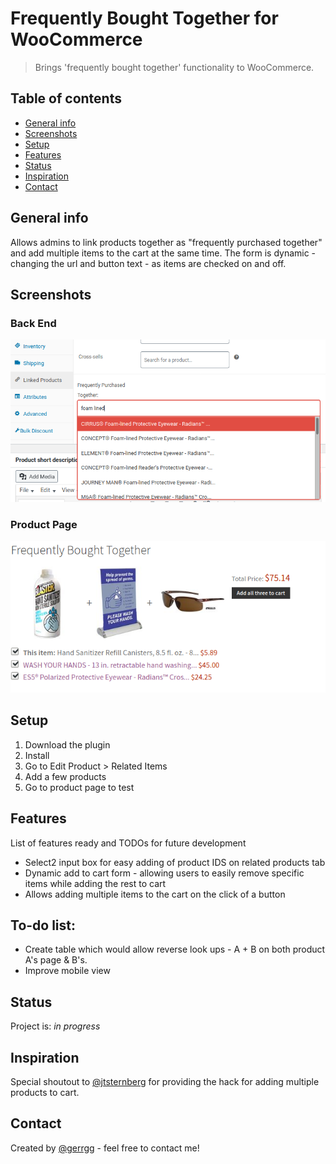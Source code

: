 # Frequently Bought Together for WooCommerce
> Brings 'frequently bought together' functionality to WooCommerce.

## Table of contents
* [General info](#general-info)
* [Screenshots](#screenshots)
* [Setup](#setup)
* [Features](#features)
* [Status](#status)
* [Inspiration](#inspiration)
* [Contact](#contact)

## General info
Allows admins to link products together as "frequently purchased together" and add multiple items to the cart at the same time. The form is dynamic - changing the url and button text - as items are checked on and off.

## Screenshots
### Back End 
![wcfbt Select2 Box on Edit Product screen](./img/wcfbt-back-end.png)
### Product Page 
![wcfbt form on product page](./img/wc-fbt-front-end.png)


## Setup
1. Download the plugin
2. Install
3. Go to Edit Product > Related Items
4. Add a few products
5. Go to product page to test

## Features
List of features ready and TODOs for future development
* Select2 input box for easy adding of product IDS on related products tab
* Dynamic add to cart form - allowing users to easily remove specific items while adding the rest to cart
* Allows adding multiple items to the cart on the click of a button

## To-do list:
* Create table which would allow reverse look ups - A + B on both product A's page & B's.
* Improve mobile view

## Status
Project is: _in progress_

## Inspiration
Special shoutout to [@jtsternberg](https://dsgnwrks.pro/snippets/woocommerce-allow-adding-multiple-products-to-the-cart-via-the-add-to-cart-query-string/) for providing the hack for adding multiple products to cart.

## Contact
Created by [@gerrgg](http://gerrg.com/) - feel free to contact me!
